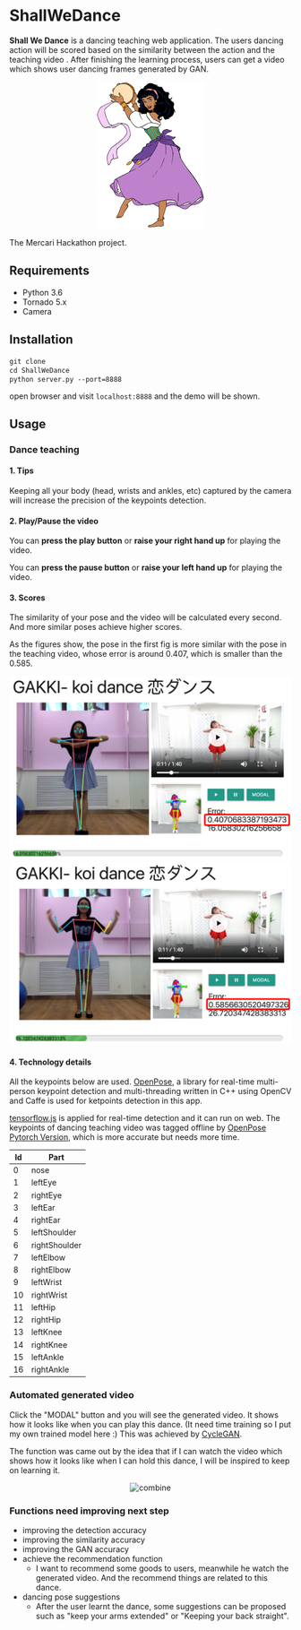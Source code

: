 # ShallWeDance

**Shall We Dance** is a dancing teaching web application. The users dancing action will be scored based on the similarity between the action and the teaching video . After finishing the learning process, users can get a video which shows user dancing frames generated by GAN.

<div align=center>

<img src="static/img/esmeralda.png" >

</div>



The Mercari Hackathon project.

## Requirements

* Python 3.6
* Tornado 5.x
* Camera

## Installation

```
git clone
cd ShallWeDance
python server.py --port=8888
```

open browser and visit `localhost:8888` and the demo will be shown.

## Usage

### Dance teaching

#### 1. Tips

Keeping all your body (head, wrists and ankles, etc) captured by the camera will increase the precision of the keypoints detection.

#### 2. Play/Pause the video

You can **press the play button** or **raise your right hand up** for playing the video.

You can **press the pause button** or **raise your left hand up** for playing the video.

#### 3. Scores

The similarity of your pose and the video will be calculated every second. And more similar poses achieve higher scores.

As the figures show, the pose in the first fig is more similar with the pose in the teaching video, whose error is around 0.407, which is smaller than the 0.585.

<div align=center>

<img src="static/img/Snip20180909_8.png" width="600px">



<img src="static/img/Snip20180909_9.png" width="600px">

</div>

#### 4. Technology details

All the keypoints below are used. [OpenPose](https://github.com/CMU-Perceptual-Computing-Lab/openpose), a library for real-time multi-person keypoint detection and multi-threading written in C++ using OpenCV and Caffe is used for ketpoints detection in this app.

[tensorflow.js](https://github.com/tensorflow/tfjs) is applied for real-time detection and it can run on web. The keypoints of dancing teaching video was tagged offline by [OpenPose Pytorch Version](https://github.com/tensorboy/pytorch_Realtime_Multi-Person_Pose_Estimation), which is more accurate but needs more time.

| Id   | Part          |
| ---- | ------------- |
| 0    | nose          |
| 1    | leftEye       |
| 2    | rightEye      |
| 3    | leftEar       |
| 4    | rightEar      |
| 5    | leftShoulder  |
| 6    | rightShoulder |
| 7    | leftElbow     |
| 8    | rightElbow    |
| 9    | leftWrist     |
| 10   | rightWrist    |
| 11   | leftHip       |
| 12   | rightHip      |
| 13   | leftKnee      |
| 14   | rightKnee     |
| 15   | leftAnkle     |
| 16   | rightAnkle    |

### Automated generated video

Click the "MODAL" button and you will see the generated video. It shows how it looks like when you can play this dance. (It need time training so I put my own trained model here :) This was achieved by [CycleGAN](https://github.com/junyanz/CycleGAN).

The function was came out by the idea that if I can watch the video which shows how it looks like when I can hold this dance, I will be inspired to keep on learning it. 

<div align=center>

![combine](static/gif/combine.gif)

</div>

### Functions need improving next step

* improving the detection accuracy
* improving the similarity accuracy
* improving the GAN accuracy
* achieve the recommendation function
  * I want to recommend some goods to users, meanwhile he watch the generated video. And the recommend things are related to this dance.
* dancing pose suggestions
  * After the user learnt the dance, some suggestions can be proposed such as "keep your arms extended" or "Keeping your back straight".